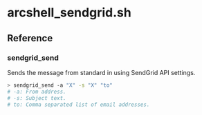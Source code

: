 # arcshell_sendgrid.sh

## Reference


### sendgrid_send
Sends the message from standard in using SendGrid API settings.
```bash
> sendgrid_send -a "X" -s "X" "to"
# -a: From address.
# -s: Subject text.
# to: Comma separated list of email addresses.
```

